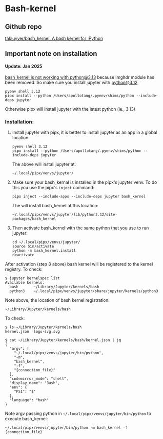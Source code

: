 # Bash-kernel



## Github repo

[takluyver/bash_kernel: A bash kernel for IPython](https://github.com/takluyver/bash_kernel) 



## Important note on installation

#### Update: Jan 2025 

[bash_kernel is not working with python@3.13](https://github.com/takluyver/bash_kernel/issues/146#ref-pullrequest-2756142735) because imghdr module has been removed. So make sure you install jupyter with python@3.12

   ```
   pyenv shell 3.12
   pipx install --python /Users/apollotang/.pyenv/shims/python --include-deps jupyter
   ```

Otherwise pipx will install jupyter with the latest python (ie., 3.13)



### Installation:

1. Install jupyter with pipx, it is better to install jupyter as an app in a global location:
   ```
   pyenv shell 3.12
   pipx install --python /Users/apollotang/.pyenv/shims/python --include-deps jupyter
   ```
   The above will install jupyter at: 
   ```
   ~/.local/pipx/venvs/jupyter/
   ```

2. Make sure your bash_kernal is installed in the pipx's  jupyter venv. To do this you use the pipx's `inject` command: 

   ```
   pipx inject --include-apps --include-deps jupyter bash_kernel
   ```

   The will install bash_kernel at this location: 

   ```
   ~/.local/pipx/venvs/jupyter/lib/python3.12/site-packages/bash_kernel
   ```

3. Then activate bash_kernel with the same python that you use to run jupyter: 

   ```
   cd ~/.local/pipx/venvs/jupyter/
   source bin/activate
   python -m bash_kernel.install
   deactivate
   ```
   



After activation (step 3 above) bash kernel will be registered to the kernel registry.  To check:

   ```
   $ jupyter kernelspec list
   Available kernels:
     bash       ~/Library/Jupyter/kernels/bash
     python3    ~/.local/pipx/venvs/jupyter/share/jupyter/kernels/python3
   ```

Note above, the location of bash kernel registration: 

   ```
   ~/Library/Jupyter/kernels/bash
   ```

 To check:

   ```
   $ ls ~/Library/Jupyter/kernels/bash
   kernel.json  logo-svg.svg
   
   $ cat ~/Library/Jupyter/kernels/bash/kernel.json | jq
   {
     "argv": [
       "~/.local/pipx/venvs/jupyter/bin/python",
       "-m",
       "bash_kernel",
       "-f",
       "{connection_file}"
     ],
     "codemirror_mode": "shell",
     "display_name": "Bash",
     "env": {
       "PS1": "$"
     },
     "language": "bash"
   }
   ```

Note argv passing python in `~/.local/pipx/venvs/jupyter/bin/python` to execute bash_kernel: 

```
~/.local/pipx/venvs/jupyter/bin/python -m bash_kernel -f {connection_file}
```



